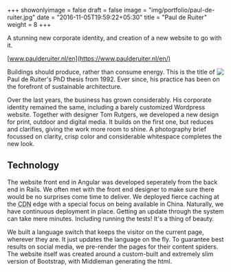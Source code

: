 +++
showonlyimage = false
draft = false
image = "img/portfolio/paul-de-ruiter.jpg"
date = "2016-11-05T19:59:22+05:30"
title = "Paul de Ruiter"
weight = 8
+++

A stunning new corporate identity, and creation of a new website to go with it.
<!--more-->

[www.paulderuiter.nl/en](https://www.paulderuiter.nl/en/)

<img align="right" class="img-responsive" src="/img/portfolio/paul-de-ruiter-headshot.jpg">Buildings should produce, rather than consume energy. This is the title of Paul de Ruiter's PhD thesis from 1992. Ever since, his practice has been on the forefront of sustainable architecture.

Over the last years, the business has grown considerably. His corporate identity remained the same, including a barely customized Wordpress website. Together with designer Tom Rutgers, we developed a new design for print, outdoor and digital media. It builds on the first one, but reduces and clarifies, giving the work more room to shine. A photography brief focussed on clarity, crisp color and considerable whitespace completes the new look.

## Technology

The website front end in Angular was developed seperately from the back end in Rails. We often met with the front end designer to make sure there would be no surprises come time to deliver. We deployed fierce caching at the <abbr title="Content Delivery Network">CDN</abbr> edge with a special focus on being available in China. Naturally, we have continuous deployment in place. Getting an update through the system can take mere minutes. Including running the tests! It's a thing of beauty.

We built a language switch that keeps the visitor on the current page, wherever they are. It just updates the language on the fly. To guarantee best results on social media, we pre-render the pages for their content spiders. The website itself was created around a custom-built and extremely slim version of Bootstrap, with Middleman generating the html.
